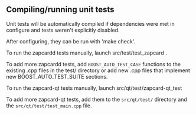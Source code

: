 Compiling/running unit tests
------------------------------------

Unit tests will be automatically compiled if dependencies were met in configure
and tests weren't explicitly disabled.

After configuring, they can be run with 'make check'.

To run the zapcardd tests manually, launch src/test/test_zapcard .

To add more zapcardd tests, add `BOOST_AUTO_TEST_CASE` functions to the existing
.cpp files in the test/ directory or add new .cpp files that
implement new BOOST_AUTO_TEST_SUITE sections.

To run the zapcard-qt tests manually, launch src/qt/test/zapcard-qt_test

To add more zapcard-qt tests, add them to the `src/qt/test/` directory and
the `src/qt/test/test_main.cpp` file.
